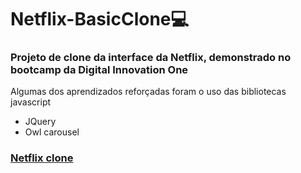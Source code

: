 # Netflix-BasicClone:computer:

### Projeto de clone da interface da Netflix, demonstrado no bootcamp da Digital Innovation One

Algumas dos aprendizados reforçadas foram o uso das bibliotecas javascript
* JQuery 
* Owl carousel

### [Netflix clone](https://henryke10x10.github.io/Netflix-BasicClone/)
